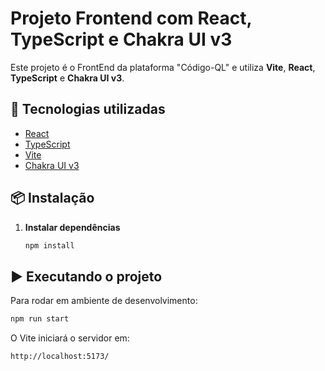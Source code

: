 # Projeto Frontend com React, TypeScript e Chakra UI v3

Este projeto é o FrontEnd da plataforma "Código-QL" e utiliza **Vite**, **React**, **TypeScript** e **Chakra UI v3**.

## 🚀 Tecnologias utilizadas
- [React](https://reactjs.org/)
- [TypeScript](https://www.typescriptlang.org/)
- [Vite](https://vitejs.dev/)
- [Chakra UI v3](https://chakra-ui.com/)

## 📦 Instalação

1. **Instalar dependências**
   ```bash
   npm install
   ```

## ▶️ Executando o projeto

Para rodar em ambiente de desenvolvimento:
```bash
npm run start
```

O Vite iniciará o servidor em:
```
http://localhost:5173/
```
